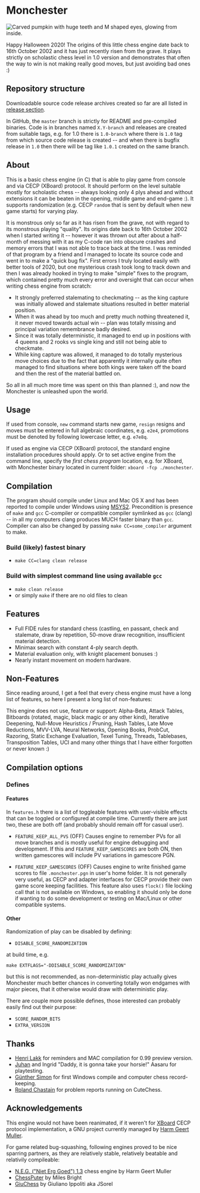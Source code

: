 # Monchester

![Carved pumpkin with huge teeth and M shaped eyes, glowing from inside.](https://github.com/unserializable/monchester/raw/master/logos/monchester-logo-1-small.jpg)

Happy Halloween 2020! The origins of this little chess engine date back to
16th October 2002 and it has just recently risen from the grave. It plays
strictly on scholastic chess level in 1.0 version and demonstrates that often
the way to win is not making really good moves, but just avoiding bad ones :)

## Repository structure

Downloadable source code release archives created so far are all listed in
[release section](https://github.com/unserializable/monchester/releases/).

In GitHub, the ``master`` branch is strictly for README and pre-compiled
binaries. Code is in branches named ``X.Y-branch`` and releases are created from
suitable tags, e.g. for 1.0 there is ``1.0-branch`` where there is ``1.0`` tag
from which source code release is created -- and when there is bugfix release
in ``1.0`` then there will be tag like ``1.0.1`` created on the same branch.

## About
This is a basic chess engine (in C) that is able to play game from console and
via CECP (XBoard) protocol. It should perform on the level suitable mostly
for scholastic chess -- always looking only 4 plys ahead and without extensions
it can be beaten in the opening, middle game and end-game :). It supports
randomization (e.g. CECP ``random`` that is sent by default when new game
starts) for varying play.

It is monstrous only so far as it has risen from the grave, not with regard
to its monstrous playing "quality". Its origins date back to 16th October 2002
when I started writing it -- however it was thrown out after about a half-month
of messing with it as my C-code ran into obscure crashes and memory errors that
I was not able to trace back at the time. I was reminded of that program by a
friend and I managed to locate its source code and went in to make a "quick bug
fix". First errors I truly located easily with better tools of 2020, but one
mysterious crash took long to track down and then I was already hooked in trying
to make "simple" fixes to the program, which contained pretty much every error
and oversight that can occur when writing chess engine from scratch:

  * It strongly preferred stalemating to checkmating -- as the king capture
    was initially allowed and stalemate situations resulted in better material
	position.
  * When it was ahead by too much and pretty much nothing threatened it, it
    never moved towards actual win -- plan was totally missing and principal
	variation remembrance badly desired.
  * Since it was totally deterministic, it managed to end up in positions with
    4 queens and 2 rooks vs single king and still not being able to checkmate.
  * While king capture was allowed, it managed to do totally mysterious move
    choices due to the fact that apparently it internally quite often managed
	to find situations where both kings were taken off the board and then the
	rest of the material battled on.

So all in all much more time was spent on this than planned :), and now the
Monchester is unleashed upon the world.

## Usage

If used from console, ``new`` command starts new game, ``resign`` resigns and
moves must be entered in full algebraic coordinates, e.g. ``e2e4``, promotions
must be denoted by following lowercase letter, e.g. ``e7e8q``.

If used as engine via CECP (XBoard) protocol, the standard engine installation
procedures should apply. Or to set active engine from the command line, specify
the *first chess program* location, e.g. for XBoard, with Monchester binary
located in current folder: ``xboard -fcp ./monchester``.

## Compilation

The program should compile under Linux and Mac OS X and has been reported to
compile under Windows using [MSYS2](https://www.msys2.org/). Precondition is
presence of ``make`` and ``gcc`` C-compiler or compatible compiler symlinked
as ``gcc`` (clang) -- in all my computers clang produces MUCH faster binary
than ``gcc``. Compiler can also be changed by passing ``make CC=some_compiler``
argument to make.

### Build (likely) fastest binary
  * ``make CC=clang clean release``

### Build with simplest command line using available ``gcc``
  * ``make clean release``
  * or simply ``make`` if there are no old files to clean

## Features
  * Full FIDE rules for standard chess (castling, en passant, check and stalemate,
  draw by repetition, 50-move draw recognition, insufficient material detection.
  * Minimax search with constant 4-ply search depth.
  * Material evaluation only, with knight placement bonuses :)
  * Nearly instant movement on modern hardware.

## Non-Features

Since reading around, I get a feel that every chess engine must have a long
list of features, so here I present a long list of non-features:

This engine does not use, feature or support: Alpha-Beta, Attack Tables, Bitboards
(rotated, magic, black magic or any other kind), Iterative Deepening, Null-Move
Heuristics / Pruning, Hash Tables, Late Move Reductions, MVV-LVA, Neural Networks,
Opening Books, ProbCut, Razoring, Static Exchange Evaluation, Texel Tuning,
Threads, Tablebases, Transposition Tables, UCI and many other things that I have
either forgotten or never known :)

## Compilation options

### Defines

#### Features

In ``features.h`` there is a list of toggleable features with user-visible effects
that can be toggled or configured at compile time. Currently there are just two,
these are both off (and probably should remain off for casual user).

* ``FEATURE_KEEP_ALL_PVS`` (OFF)
Causes engine to remember PVs for all move branches and is mostly useful for engine
debugging and development. If this and ``FEATURE_KEEP_GAMESCORES`` are both ON, then
written gamescores will include PV variations in gamescore PGN.

* ``FEATURE_KEEP_GAMESCORES`` (OFF)
Causes engine to write finished game scores to file ``.monchester.pgn`` in user's home
folder. It is not generally very useful, as CECP and adapter interfaces for CECP
provide their own game score keeping facilities. This feature also uses ``flock()``
file locking call that is not available on Windows, so enabling it should only be
done if wanting to do some development or testing on Mac/Linux or other compatible
systems.

#### Other

Randomization of play can be disabled by defining:
* ```DISABLE_SCORE_RANDOMIZATION```

at build time, e.g.

```
make EXTFLAGS="-DDISABLE_SCORE_RANDOMIZATION"
```

but this is not recommended, as non-deterministic play actually gives
Monchester much better chances in converting totally won endgames with
major pieces, that it otherwise would draw with deterministic play.

There are couple more possible defines, those interested can probably
easily find out their purpose:

* ```SCORE_RANDOM_BITS```
* ```EXTRA_VERSION```

## Thanks
  * [Henri Lakk](https://github.com/vii5ard) for reminders and MAC compilation for 0.99 preview version.
  * [Juhan](https://github.com/aasaru) and Ingrid "Daddy, it is gonna take your horsie!" Aasaru for playtesting.
  * [Günther Simon](https://rwbc-chess.de/) for first Windows compile and computer chess record-keeping.
  * [Roland Chastain](https://github.com/rchastain/) for problem reports running on CuteChess.

## Acknowledgements
This engine would not have been reanimated, if it weren't for
[XBoard](https://www.gnu.org/software/xboard/) CECP protocol implementation, a GNU project
currently managed by [Harm Geert Muller](https://home.hccnet.nl/h.g.muller/).

For game related bug-squashing, following engines proved to be nice sparring
partners, as they are relatively stable, relatively beatable and relativily compileable:
  * [N.E.G. ("Niet Erg Goed") 1.3](https://home.hccnet.nl/h.g.muller/dwnldpage.html) chess engine by Harm Geert Muller
  * [ChessPuter](https://github.com/smilesbright/ChessPuter) by Miles Bright
  * [GiuChess](https://sourceforge.net/projects/giuchess/files/giuchess/) by Giuliano Ippoliti aka JSorel
